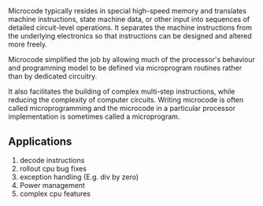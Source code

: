 

##

Microcode typically resides in special high-speed memory and translates machine instructions, state machine data, or other input into sequences of detailed circuit-level operations. It separates the machine instructions from the underlying electronics so that instructions can be designed and altered more freely.

Microcode simplified the job by allowing much of the processor's behaviour and programming model to be defined via microprogram routines rather than by dedicated circuitry.

It also facilitates the building of complex multi-step instructions, while reducing the complexity of computer circuits. Writing microcode is often called microprogramming and the microcode in a particular processor implementation is sometimes called a microprogram.

## Applications

1. decode instructions
2. rollout cpu bug fixes
3. exception handling (E.g. div by zero)
4. Power management
5. complex cpu features

